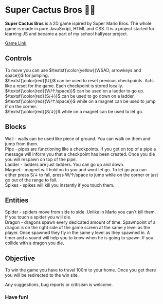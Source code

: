 # Super Cactus Bros :cactus::adult:<br /> 
**Super Cactus Bros** is a 2D game ispired by Super Mario Bros. The whole game is made in pure JavaScript, HTML and CSS. It is a project started for learning JS and became a part of my school halfyear project.<br />

[Game Link](https://pepaap.github.io/Super-Cactus/)

## Controls<br />
To move you can use $\textsf{\color{yellow}{WSAD, arrowkeys and space}}$ for jumping. <br />
$\textsf{\color{red}{U}}$ can be used to reset previous checkpoints. Acts like a reset for the game. Each checkpoint is stored locally.<br />
$\textsf{\color{red}{W/↑/space}}$ can be used on a ladder to go up.<br />
$\textsf{\color{red}{S/↓}}$ can be used to go down on a ladder.<br />
$\textsf{\color{red}{W/↑/space}}$ while on a magnet can be used to jump if on the corner.<br />
$\textsf{\color{red}{S/↓}}$ while on a magnet can be used to let go.<br />

## Blocks<br />
Wall - walls can be used like piece of ground. You can walk on them and jump from them.<br />
Pipe - pipes are functioning like a checkpoints. If you get on top of a pipe a message will inform you that a checkpoint has been created. Once you die you will respawn on top of the pipe.<br />
Ladder - ladders are just ladders. You can go up and down.<br />
Magnet - magnet will hold on to you and wont let go. To let go you can either press S/↓ to fall, press W/↑/space to jump while on the corner or just go out of the range to fall.<br />
Spikes - spikes will kill you instantly if you touch them.<br />

## Entities<br />
Spider - spiders move from side to side. Unlike in Mario you can´t kill them. If you touch a spider you will die.<br />
Dragon - dragons spawn every dedicated amount of time. Spawnpoint of a dragon is on the right side of the game screen at the same y level as the player. Once spawned they fly in the same y level as they spawned in. A timer and a sound will help you to know when he is going to spawn. If you collide with a dragon you die.<br />

## Objective<br />
To win the game you have to travel 100m to your home. Once you get there you will be redirected to the win site.<br />

Any suggestions, bug reports or critisism is welcome.<br />

### Have fun!
